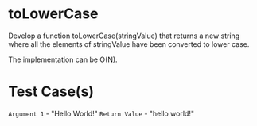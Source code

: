 # toLowerCase

Develop a function toLowerCase(stringValue) that returns a new string where all the elements
of stringValue have been converted to lower case.

The implementation can be O(N).

# Test Case(s)

`Argument 1` - "Hello World!"
`Return Value` - "hello world!"

